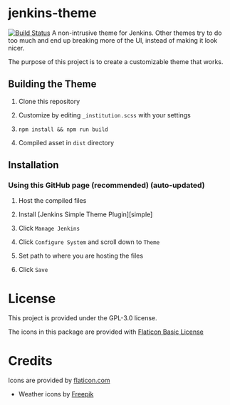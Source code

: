 # jenkins-theme
[![Build Status](https://travis-ci.org/trojanc/jenkins-theme.svg?branch=master)](https://travis-ci.org/trojanc/jenkins-tjeme)
A non-intrusive theme for Jenkins. Other themes try to do too much and end up breaking more of the UI, instead of making it look nicer.

The purpose of this project is to create a customizable theme that works.

## Building the Theme

1. Clone this repository

2. Customize by editing `_institution.scss` with your settings

3. `npm install && npm run build`

4. Compiled asset in `dist` directory

## Installation

### Using this GitHub page (recommended) (auto-updated)

1. Host the compiled files

2. Install [Jenkins Simple Theme Plugin][simple]

3. Click `Manage Jenkins`

4. Click `Configure System` and scroll down to `Theme`

5. Set path to where you are hosting the files

6. Click `Save`

# License
This project is provided under the GPL-3.0 license.

The icons in this package are provided with [Flaticon Basic License](http://file000.flaticon.com/downloads/license/license.pdf)

# Credits
Icons are provided by [flaticon.com](http://www.flaticon.com/)
- Weather icons by [Freepik](http://www.flaticon.com/authors/freepik)
